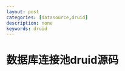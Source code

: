 ```yaml
---
layout: post
categories: [datasource,druid]
description: none
keywords: druid
---
```

# 数据库连接池druid源码
